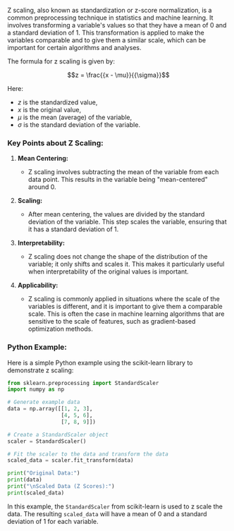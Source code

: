Z scaling, also known as standardization or z-score normalization, is a common preprocessing technique in statistics and machine learning. It involves transforming a variable's values so that they have a mean of 0 and a standard deviation of 1. This transformation is applied to make the variables comparable and to give them a similar scale, which can be important for certain algorithms and analyses.

The formula for z scaling is given by:

$$z = \frac{{x - \mu}}{{\sigma}}$$

Here:
- $z$ is the standardized value,
- $x$ is the original value,
- $\mu$ is the mean (average) of the variable,
- $\sigma$ is the standard deviation of the variable.

### Key Points about Z Scaling:

1. **Mean Centering:**
   - Z scaling involves subtracting the mean of the variable from each data point. This results in the variable being "mean-centered" around 0.

2. **Scaling:**
   - After mean centering, the values are divided by the standard deviation of the variable. This step scales the variable, ensuring that it has a standard deviation of 1.

3. **Interpretability:**
   - Z scaling does not change the shape of the distribution of the variable; it only shifts and scales it. This makes it particularly useful when interpretability of the original values is important.

4. **Applicability:**
   - Z scaling is commonly applied in situations where the scale of the variables is different, and it is important to give them a comparable scale. This is often the case in machine learning algorithms that are sensitive to the scale of features, such as gradient-based optimization methods.

### Python Example:

Here is a simple Python example using the scikit-learn library to demonstrate z scaling:

```python
from sklearn.preprocessing import StandardScaler
import numpy as np

# Generate example data
data = np.array([[1, 2, 3],
                 [4, 5, 6],
                 [7, 8, 9]])

# Create a StandardScaler object
scaler = StandardScaler()

# Fit the scaler to the data and transform the data
scaled_data = scaler.fit_transform(data)

print("Original Data:")
print(data)
print("\nScaled Data (Z Scores):")
print(scaled_data)
```

In this example, the `StandardScaler` from scikit-learn is used to z scale the data. The resulting `scaled_data` will have a mean of 0 and a standard deviation of 1 for each variable.